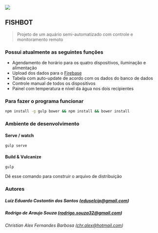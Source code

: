 ![](http://i.imgur.com/RyhRoqK.png)
## FISHBOT

> Projeto de um aquário semi-automatizado com controle e monitoramento remoto

### Possui atualmente as seguintes funções

* Agendamento de horário para os quatro dispositivos, iluminação e alimentação
* Upload dos dados para o [Firebase](https://fishbot.firebaseio.com)
* Tabela com auto-update de acordo com os dados do banco de dados
* Controle manual de todos os dispositivos
* Painel com temperatura e nível da água nos dois recipientes

### Para fazer o programa funcionar

```sh
npm install -g gulp bower && npm install && bower install
```

### Ambiente de desenvolvimento

#### Serve / watch

```sh
gulp serve
```

#### Build & Vulcanize

```sh
gulp
```

Dê esse comando para construir o arquivo de distribuição

### Autores
##### Luiz Eduardo Costantin dos Santos (eduselcip@gmail.com)
##### Rodrigo de Araujo Souza (rodrigo.souza32@gmail.com)
###### Christian Alex Fernandes Barbosa (chr.alex@hotmail.com)
